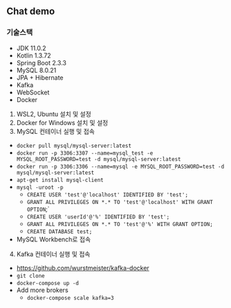 ## Chat demo

### 기술스택

- JDK 11.0.2
- Kotlin 1.3.72
- Spring Boot 2.3.3
- MySQL 8.0.21
- JPA + Hibernate
- Kafka
- WebSocket
- Docker

1. WSL2, Ubuntu 설치 및 설정
2. Docker for Windows 설치 및 설정
3. MySQL 컨테이너 실행 및 접속
  - `docker pull mysql/mysql-server:latest`
  - `docker run -p 3306:3307 --name=mysql_test -e MYSQL_ROOT_PASSWORD=test -d mysql/mysql-server:latest`
  - `docker run -p 3306:3306 --name=mysql -e MYSQL_ROOT_PASSWORD=test -d mysql/mysql-server:latest`
  - `apt-get install mysql-client`
  - `mysql -uroot -p`
    - `CREATE USER 'test'@'localhost' IDENTIFIED BY 'test';`
    - `GRANT ALL PRIVILEGES ON *.* TO 'test'@'localhost' WITH GRANT OPTION`;`
    - `CREATE USER 'userId'@'%' IDENTIFIED BY 'test';`
    - `GRANT ALL PRIVILEGES ON *.* TO 'test'@'%' WITH GRANT OPTION;`
    - `CREATE DATABASE test;`
  - MySQL Workbench로 접속
4. Kafka 컨테이너 실행 및 접속
  - https://github.com/wurstmeister/kafka-docker
  - `git clone`
  - `docker-compose up -d`
  - Add more brokers
    - `docker-compose scale kafka=3`


